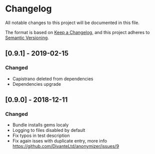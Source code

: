 # Changelog
All notable changes to this project will be documented in this file.

The format is based on [Keep a Changelog](https://keepachangelog.com/en/1.0.0/),
and this project adheres to [Semantic Versioning](https://semver.org/spec/v2.0.0.html).

## [0.9.1] - 2019-02-15
### Changed
- Capistrano deleted from dependencies
- Dependencies upgrade

## [0.9.0] - 2018-12-11
### Changed
- Bundle installs gems localy
- Logging to files disabled by default
- Fix typos in test description
- Fix again isses with duplicate entry, more info https://github.com/DivanteLtd/anonymizer/issues/9
